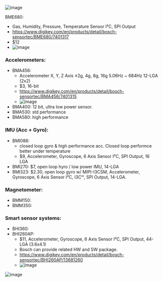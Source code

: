 ![image](https://github.com/nmi246/electronics/assets/42329930/70d5f4b5-8f17-4c1d-b2dd-59de51d6ae9f)

BME680:
- Gas, Humidity, Pressure, Temperature Sensor I²C, SPI Output
- https://www.digikey.com/en/products/detail/bosch-sensortec/BME680/7401317
- $12
- ![image](https://github.com/nmi246/electronics/assets/42329930/3a857bb0-d02c-4303-b7e0-37f2b1c30795)




### Accelerometers:
- BMA456:
  - Accelerometer X, Y, Z Axis ±2g, 4g, 8g, 16g 5.06Hz ~ 684Hz 12-LGA (2x2)
  - $3, 16-bit
  - https://www.digikey.com/en/products/detail/bosch-sensortec/BMA456/7401315
  - ![image](https://github.com/nmi246/electronics/assets/42329930/aba9fc04-c2c7-4630-a9ed-0c587f2c077e)  
- BMA400: 12 bit, ultra low power sensor.
- BMA530: std performance
- BMA580: high performance
  
   
### IMU (Acc + Gyro):
- BMI088:
  - closed loop gyro & high performance acc. Closed loop performce better under temperature
  - $9, Accelerometer, Gyroscope, 6 Axis Sensor I²C, SPI Output, 16 LGA
- BMI270: $7, open loop hyro / low power IMU, 14-LGA
- BMI323: $2.30, open loop gyro w/ MIPI-I3CSM, Accelerometer, Gyroscope, 6 Axis Sensor I²C, I3C℠, SPI Output,  14-LGA.
  
  
### Magnetometer: 
- BMM150: 
- BMM350:

### Smart sensor systems:
- BHI360:
- BHI260AP:
  - $11, Accelerometer, Gyroscope, 6 Axis Sensor I²C, SPI Output, 44-LGA (3.6x4.1)
  - Bosch can provide related HW and SW package.
  - https://www.digikey.com/en/products/detail/bosch-sensortec/BHI260AP/13681260
  - ![image](https://github.com/nmi246/electronics/assets/42329930/81bb07fb-2043-44f9-b091-3366819514e2)

  
![image](https://github.com/nmi246/electronics/assets/42329930/71e320a2-f3e4-43b5-8649-aa1bf2c6676c)

    
